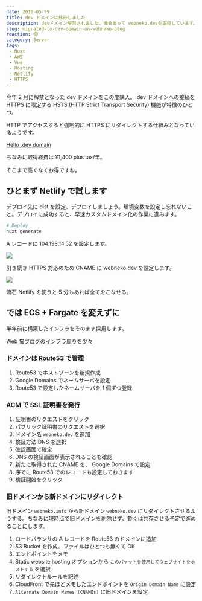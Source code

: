 ```yaml
---
date: 2019-05-29
title: dev ドメインに移行しました
description: devドメイン解禁されました。機会あって webneko.devを取得しています。
slug: migrated-to-dev-domain-on-webneko-blog
reaction: 😾
category: Server
tags: 
 - Nuxt
 - AWS
 - Vue
 - Hosting
 - Netlify
 - HTTPS
---
```


今年 2 月に解禁となった dev ドメインをこの度購入。 dev ドメインへの接続を HTTPS に限定する HSTS (HTTP Strict Transport Security) 機能が特徴のひとつ。

HTTP でアクセスすると強制的に HTTPS にリダイレクトする仕組みとなっているようです。

[Hello .dev domain](https://www.blog.google/technology/developers/hello-dev/)

ちなみに取得経費は ¥1,400 plus tax/年。

そこまで高くなくお得ですね。

## ひとまず Netlify で試します

デプロイ先に dist を設定、デプロイしましょう。環境変数を設定し忘れないこと。デプロイに成功すると、早速カスタムドメイン化の作業に進みます。

```bash
# Deploy
nuxt generate
```

A レコードに 104.198.14.52 を設定します。

![](https://i.imgur.com/IE0rA0I.jpg)

引き続き HTTPS 対応のため CNAME に webneko.dev.を設定します。

![](https://i.imgur.com/r8lUfJl.jpg)

流石 Netlify を使うと 5 分もあれば全てをこなせる。

## では ECS + Fargate を変えずに

半年前に構築したインフラをそのまま採用します。

<a class="link-preview" href="../deploy-webneko-blog-to-fargate-in-ecs">Web 猫ブログのインフラ周りを少々</a>

### ドメインは Route53 で管理

1. Route53 でホストゾーンを新規作成
2. Google Domains でネームサーバを設定
3. Route53 で設定したネームサーバを 1 個ずつ登録

### ACM で SSL 証明書を発行

1. 証明書のリクエストをクリック
2. パブリック証明書のリクエストを選択
3. ドメイン名 `webneko.dev` を追加
4. 検証方法 DNS を選択
5. 確認画面で確定
6. DNS の検証画面が表示されることを確認
7. 新たに取得された CNAME を、 Google Domains で設定
8. 序でに Route53 でのレコードも設定しておきます
9. 検証開始をクリック

### 旧ドメインから新ドメインにリダイレクト

旧ドメイン `webneko.info` から新ドメイン `webneko.dev` にリダイレクトさせるようする。ちなみに現時点で旧ドメインを削除せず、暫くは共存させる予定で進めることにします。

1. ロードバランサの A レコードを Route53 のドメインに追加
2. S3 Bucket を作成、ファイルはひとつも無くて OK
3. エンドポイントをメモ
4. Static website hosting オプションから `このバケットを使用してウェブサイトをホストする` を選択
5. リダイレクトルールを記述
6. CloudFront で先ほどメモしたエンドポイントを `Origin Domain Name` に設定
7. `Alternate Domain Names (CNAMEs)` に旧ドメインを設定
